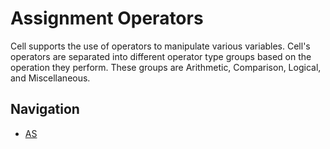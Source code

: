 Assignment Operators
===============
Cell supports the use of operators to manipulate various variables. Cell's operators are separated into different
operator type groups based on the operation they perform. These groups are Arithmetic, Comparison, Logical, and
Miscellaneous.

Navigation
---------------
- [AS](AS.md)